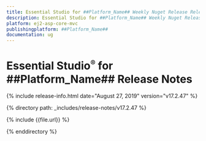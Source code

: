 ```yaml
---
title: Essential Studio for ##Platform_Name## Weekly Nuget Release Release Notes  
description: Essential Studio for ##Platform_Name## Weekly Nuget Release Release Notes  
platform: ej2-asp-core-mvc
publishingplatform: ##Platform_Name##
documentation: ug
---
```


# Essential Studio<sup style="font-size:70%">&reg;</sup> for  ##Platform_Name##  Release Notes  

{% include release-info.html date="August 27, 2019"   version="v17.2.47"  %} 

{% directory path: _includes/release-notes/v17.2.47 %}

{% include {{file.url}} %}

{% enddirectory %}
